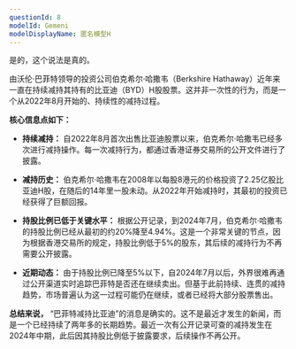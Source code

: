 ```yaml
---
questionId: 8
modelId: Gemeni
modelDisplayName: 匿名模型H
---
```

是的，这个说法是真的。

由沃伦·巴菲特领导的投资公司伯克希尔·哈撒韦（Berkshire Hathaway）近年来一直在持续减持其持有的比亚迪（BYD）H股股票。这并非一次性的行为，而是一个从2022年8月开始的、持续性的减持过程。

**核心信息点如下：**

- **持续减持：** 自2022年8月首次出售比亚迪股票以来，伯克希尔·哈撒韦已经多次进行减持操作。每一次减持行为，都通过香港证券交易所的公开文件进行了披露。
    
- **减持历史：** 伯克希尔·哈撒韦在2008年以每股8港元的价格投资了2.25亿股比亚迪H股，在随后的14年里一股未动。从2022年开始减持时，其最初的投资已经获得了巨额回报。
    
- **持股比例已低于关键水平：** 根据公开记录，到2024年7月，伯克希尔·哈撒韦的持股比例已经从最初的约20%降至4.94%。这是一个非常关键的节点，因为根据香港交易所的规定，持股比例低于5%的股东，其后续的减持行为不再需要公开披露。
    
- **近期动态：** 由于持股比例已降至5%以下，自2024年7月以后，外界很难再通过公开渠道实时追踪巴菲特是否还在继续卖出。但基于此前持续、连贯的减持趋势，市场普遍认为这一过程可能仍在继续，或者已经将大部分股票售出。
    

**总结来说，** “巴菲特减持比亚迪”的消息是确实的。这不是最近才发生的新闻，而是一个已经持续了两年多的长期趋势。最近一次有公开记录可查的减持发生在2024年中期，此后因其持股比例低于披露要求，后续操作不再公开。